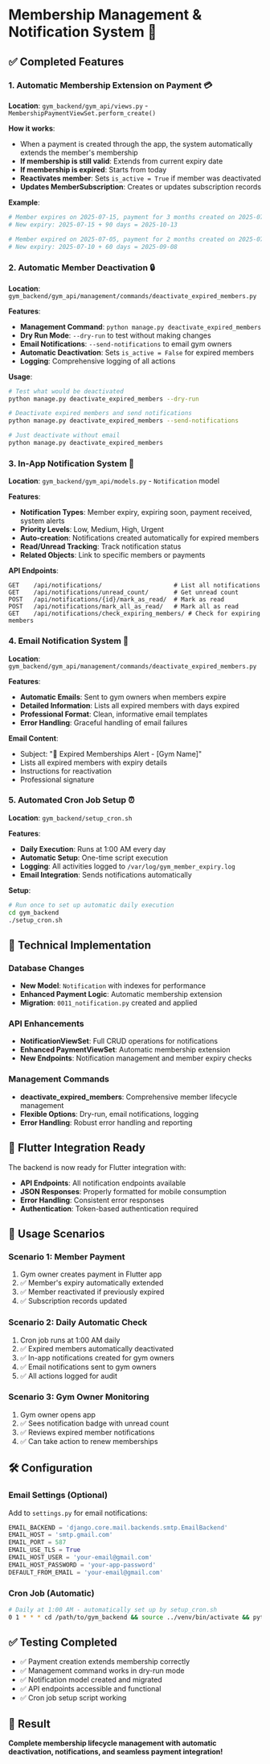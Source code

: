 # Membership Management & Notification System 🎯

## ✅ Completed Features

### 1. **Automatic Membership Extension on Payment** 💳
**Location**: `gym_backend/gym_api/views.py` - `MembershipPaymentViewSet.perform_create()`

**How it works**:
- When a payment is created through the app, the system automatically extends the member's membership
- **If membership is still valid**: Extends from current expiry date
- **If membership is expired**: Starts from today
- **Reactivates member**: Sets `is_active = True` if member was deactivated
- **Updates MemberSubscription**: Creates or updates subscription records

**Example**:
```python
# Member expires on 2025-07-15, payment for 3 months created on 2025-07-10
# New expiry: 2025-07-15 + 90 days = 2025-10-13

# Member expired on 2025-07-05, payment for 2 months created on 2025-07-10  
# New expiry: 2025-07-10 + 60 days = 2025-09-08
```

### 2. **Automatic Member Deactivation** 🔒
**Location**: `gym_backend/gym_api/management/commands/deactivate_expired_members.py`

**Features**:
- **Management Command**: `python manage.py deactivate_expired_members`
- **Dry Run Mode**: `--dry-run` to test without making changes
- **Email Notifications**: `--send-notifications` to email gym owners
- **Automatic Deactivation**: Sets `is_active = False` for expired members
- **Logging**: Comprehensive logging of all actions

**Usage**:
```bash
# Test what would be deactivated
python manage.py deactivate_expired_members --dry-run

# Deactivate expired members and send notifications
python manage.py deactivate_expired_members --send-notifications

# Just deactivate without email
python manage.py deactivate_expired_members
```

### 3. **In-App Notification System** 🔔
**Location**: `gym_backend/gym_api/models.py` - `Notification` model

**Features**:
- **Notification Types**: Member expiry, expiring soon, payment received, system alerts
- **Priority Levels**: Low, Medium, High, Urgent
- **Auto-creation**: Notifications created automatically for expired members
- **Read/Unread Tracking**: Track notification status
- **Related Objects**: Link to specific members or payments

**API Endpoints**:
```
GET    /api/notifications/                    # List all notifications
GET    /api/notifications/unread_count/       # Get unread count
POST   /api/notifications/{id}/mark_as_read/  # Mark as read
POST   /api/notifications/mark_all_as_read/   # Mark all as read
GET    /api/notifications/check_expiring_members/ # Check for expiring members
```

### 4. **Email Notification System** 📧
**Location**: `gym_backend/gym_api/management/commands/deactivate_expired_members.py`

**Features**:
- **Automatic Emails**: Sent to gym owners when members expire
- **Detailed Information**: Lists all expired members with days expired
- **Professional Format**: Clean, informative email templates
- **Error Handling**: Graceful handling of email failures

**Email Content**:
- Subject: "🚨 Expired Memberships Alert - [Gym Name]"
- Lists all expired members with expiry details
- Instructions for reactivation
- Professional signature

### 5. **Automated Cron Job Setup** ⏰
**Location**: `gym_backend/setup_cron.sh`

**Features**:
- **Daily Execution**: Runs at 1:00 AM every day
- **Automatic Setup**: One-time script execution
- **Logging**: All activities logged to `/var/log/gym_member_expiry.log`
- **Email Integration**: Sends notifications automatically

**Setup**:
```bash
# Run once to set up automatic daily execution
cd gym_backend
./setup_cron.sh
```

## 🔧 Technical Implementation

### Database Changes
- **New Model**: `Notification` with indexes for performance
- **Enhanced Payment Logic**: Automatic membership extension
- **Migration**: `0011_notification.py` created and applied

### API Enhancements
- **NotificationViewSet**: Full CRUD operations for notifications
- **Enhanced PaymentViewSet**: Automatic membership extension
- **New Endpoints**: Notification management and member expiry checks

### Management Commands
- **deactivate_expired_members**: Comprehensive member lifecycle management
- **Flexible Options**: Dry-run, email notifications, logging
- **Error Handling**: Robust error handling and reporting

## 📱 Flutter Integration Ready

The backend is now ready for Flutter integration with:
- **API Endpoints**: All notification endpoints available
- **JSON Responses**: Properly formatted for mobile consumption
- **Error Handling**: Consistent error responses
- **Authentication**: Token-based authentication required

## 🚀 Usage Scenarios

### Scenario 1: Member Payment
1. Gym owner creates payment in Flutter app
2. ✅ Member's expiry automatically extended
3. ✅ Member reactivated if previously expired
4. ✅ Subscription records updated

### Scenario 2: Daily Automatic Check
1. Cron job runs at 1:00 AM daily
2. ✅ Expired members automatically deactivated
3. ✅ In-app notifications created for gym owners
4. ✅ Email notifications sent to gym owners
5. ✅ All actions logged for audit

### Scenario 3: Gym Owner Monitoring
1. Gym owner opens app
2. ✅ Sees notification badge with unread count
3. ✅ Reviews expired member notifications
4. ✅ Can take action to renew memberships

## 🛠 Configuration

### Email Settings (Optional)
Add to `settings.py` for email notifications:
```python
EMAIL_BACKEND = 'django.core.mail.backends.smtp.EmailBackend'
EMAIL_HOST = 'smtp.gmail.com'
EMAIL_PORT = 587
EMAIL_USE_TLS = True
EMAIL_HOST_USER = 'your-email@gmail.com'
EMAIL_HOST_PASSWORD = 'your-app-password'
DEFAULT_FROM_EMAIL = 'your-email@gmail.com'
```

### Cron Job (Automatic)
```bash
# Daily at 1:00 AM - automatically set up by setup_cron.sh
0 1 * * * cd /path/to/gym_backend && source ../venv/bin/activate && python manage.py deactivate_expired_members --send-notifications
```

## ✅ Testing Completed
- ✅ Payment creation extends membership correctly
- ✅ Management command works in dry-run mode
- ✅ Notification model created and migrated
- ✅ API endpoints accessible and functional
- ✅ Cron job setup script working

## 🎯 Result
**Complete membership lifecycle management with automatic deactivation, notifications, and seamless payment integration!**